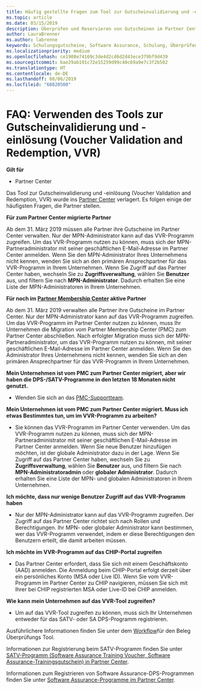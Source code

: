 ```yaml
---
title: Häufig gestellte Fragen zum Tool zur Gutscheinvalidierung und -einlösung (Voucher Validation and Redemption, VVR) | Partner Center
ms.topic: article
ms.date: 03/15/2019
description: Überprüfen und Reservieren von Gutscheinen im Partner Center
author: LauraBrenner
ms.author: labrenne
keywords: Schulungsgutscheine, Software Assurance, Schulung, Überprüfen von Gutscheinen, Reservieren von Gutscheinen
ms.localizationpriority: medium
ms.openlocfilehash: ce1908e74169c3de4d2cd6d2d43ece379bf9d439
ms.sourcegitcommit: bae29ab191c72e15259d99c40c69a9e7c3f2b502
ms.translationtype: HT
ms.contentlocale: de-DE
ms.lasthandoff: 08/06/2019
ms.locfileid: "68820500"
---
```

# <a name="faq-using-the-voucher-validation-and-redemption-tool"></a>FAQ: Verwenden des Tools zur Gutscheinvalidierung und -einlösung (Voucher Validation and Redemption, VVR) 

**Gilt für**

- Partner Center

Das Tool zur Gutscheinvalidierung und -einlösung (Voucher Validation and Redemption, VVR) wurde ins [Partner Center](https://partner.microsoft.com/pcv/dashboard/overview) verlagert. Es folgen einige der häufigsten Fragen, die Partner stellen. 

**Für zum Partner Center migrierte Partner**

 Ab dem 31. März 2019 müssen alle Partner ihre Gutscheine im Partner Center verwalten. Nur der MPN-Administrator kann auf das VVR-Programm zugreifen. Um das VVR-Programm nutzen zu können, muss sich der MPN-Partneradministrator mit seiner geschäftlichen E-Mail-Adresse im Partner Center anmelden. Wenn Sie den MPN-Administrator Ihres Unternehmens nicht kennen, wenden Sie sich an den primären Ansprechpartner für das VVR-Programm in Ihrem Unternehmen.  Wenn Sie Zugriff auf das Partner Center haben, wechseln Sie zu **Zugriffsverwaltung**, wählen Sie **Benutzer** aus, und filtern Sie nach **MPN-Administrator**. Dadurch erhalten Sie eine Liste der MPN-Administratoren in Ihrem Unternehmen.  

**Für noch im [Partner Membership Center](https://partner.microsoft.com/) aktive Partner**

Ab dem 31. März 2019 verwalten alle Partner ihre Gutscheine im Partner Center. Nur der MPN-Administrator kann auf das VVR-Programm zugreifen. Um das VVR-Programm im Partner Center nutzen zu können, muss Ihr Unternehmen die Migration vom Partner Membership Center (PMC) zum Partner Center abschließen. Nach erfolgter Migration muss sich der MPN-Partneradministrator, um das VVR-Programm nutzen zu können, mit seiner geschäftlichen E-Mail-Adresse im Partner Center anmelden. Wenn Sie den Administrator Ihres Unternehmens nicht kennen, wenden Sie sich an den primären Ansprechpartner für das VVR-Programm in Ihrem Unternehmen.  


**Mein Unternehmen ist vom PMC zum Partner Center migriert, aber wir haben die DPS-/SATV-Programme in den letzten 18 Monaten nicht genutzt.**

- Wenden Sie sich an das [PMC-Supportteam](mailto:proghelp@microsoft.com). 


**Mein Unternehmen ist vom PMC zum Partner Center migriert. Muss ich etwas Bestimmtes tun, um im VVR-Programm zu arbeiten?** 

- Sie können das VVR-Programm im Partner Center verwenden.  Um das VVR-Programm nutzen zu können, muss sich der MPN-Partneradministrator mit seiner geschäftlichen E-Mail-Adresse im Partner Center anmelden. Wenn Sie neue Benutzer hinzufügen möchten, ist der globale Administrator dazu in der Lage. Wenn Sie Zugriff auf das Partner Center haben, wechseln Sie zu **Zugriffsverwaltung**, wählen Sie **Benutzer** aus, und filtern Sie nach **MPN-Administratoradmin** oder **globaler Administrator**. Dadurch erhalten Sie eine Liste der MPN- und globalen Administratoren in Ihrem Unternehmen.  

**Ich möchte, dass nur wenige Benutzer Zugriff auf das VVR-Programm haben**

- Nur der MPN-Administrator kann auf das VVR-Programm zugreifen. Der Zugriff auf das Partner Center richtet sich nach Rollen und Berechtigungen. Ihr MPN- oder globaler Administrator kann bestimmen, wer das VVR-Programm verwendet, indem er diese Berechtigungen den Benutzern erteilt, die damit arbeiten müssen.

**Ich möchte im VVR-Programm auf das CHIP-Portal zugreifen**

- Das Partner Center erfordert, dass Sie sich mit einem Geschäftskonto (AAD) anmelden.  Die Anmeldung beim CHIP-Portal erfolgt derzeit über ein persönliches Konto (MSA oder Live ID).  Wenn Sie vom VVR-Programm im Partner Center zu CHIP navigieren, müssen Sie sich mit Ihrer bei CHIP registrierten MSA oder Live-ID bei CHIP anmelden.

**Wie kann mein Unternehmen auf das VVR-Tool zugreifen?**

- Um auf das VVR-Tool zugreifen zu können, muss sich Ihr Unternehmen entweder für das SATV- oder SA DPS-Programm registrieren.

Ausführlichere Informationen finden Sie unter dem [Workflow](https://query.prod.cms.rt.microsoft.com/cms/api/am/binary/RE3kz5o)für den Beleg Überprüfungs Tool.

Informationen zur Registrierung beim SATV-Programm finden Sie unter [SATV-Programm (Software Assurance Training Voucher, Software Assurance-Trainingsgutschein) in Partner Center](software-assurance-satv.md).

Informationen zum Registrieren von Software Assurance-DPS-Programmen finden Sie unter [Software Assurance-Programme im Partner Center](software-assurance-dps.md).
